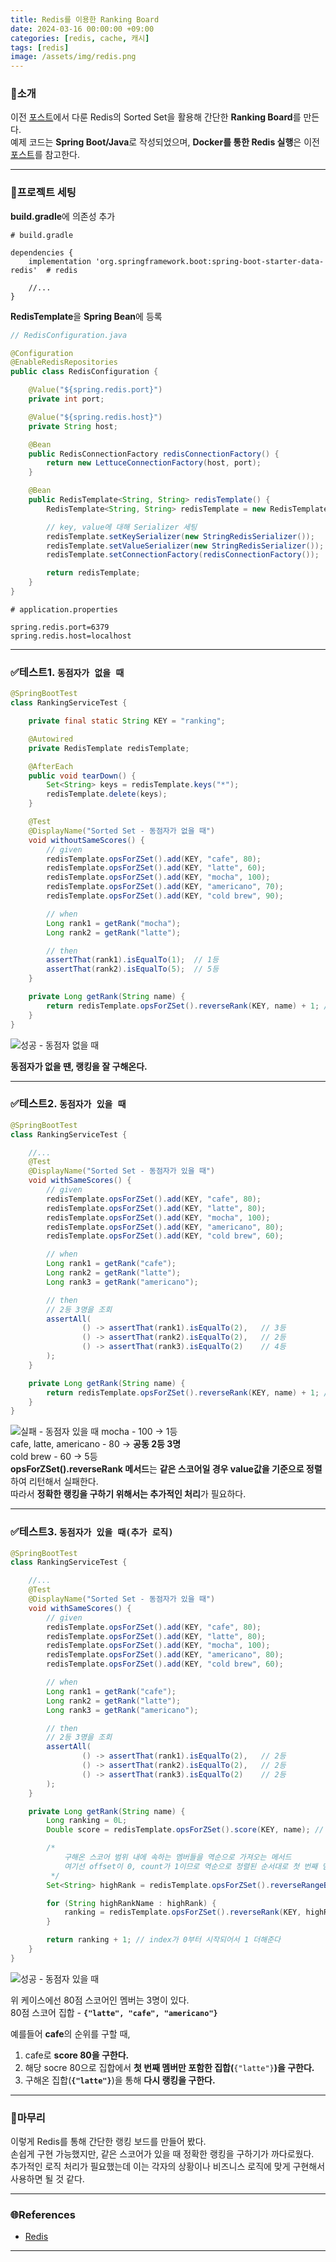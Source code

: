```yaml
---
title: Redis를 이용한 Ranking Board
date: 2024-03-16 00:00:00 +09:00
categories: [redis, cache, 캐시]
tags: [redis]
image: /assets/img/redis.png
---
```


### 📌소개

이전 [포스트](https://sedin2.github.io/posts/redis-data-types-02/)에서 다룬 Redis의 Sorted Set을 활용해 간단한 **Ranking Board**를 만든다.  
예제 코드는 **Spring Boot/Java**로 작성되었으며, **Docker를 통한 Redis 실행**은 이전 [포스트](https://sedin2.github.io/posts/redis-data-types-02/)를 참고한다.

---

### 🚀프로젝트 세팅

**build.gradle**에 의존성 추가

```
# build.gradle

dependencies {
    implementation 'org.springframework.boot:spring-boot-starter-data-redis'  # redis

    //...
}
```

**RedisTemplate**을 **Spring Bean**에 등록

```java
// RedisConfiguration.java

@Configuration
@EnableRedisRepositories
public class RedisConfiguration {

    @Value("${spring.redis.port}")
    private int port;

    @Value("${spring.redis.host}")
    private String host;

    @Bean
    public RedisConnectionFactory redisConnectionFactory() {
        return new LettuceConnectionFactory(host, port);
    }

    @Bean
    public RedisTemplate<String, String> redisTemplate() {
        RedisTemplate<String, String> redisTemplate = new RedisTemplate<>();

        // key, value에 대해 Serializer 세팅
        redisTemplate.setKeySerializer(new StringRedisSerializer());
        redisTemplate.setValueSerializer(new StringRedisSerializer());
        redisTemplate.setConnectionFactory(redisConnectionFactory());

        return redisTemplate;
    }
}
```

```
# application.properties

spring.redis.port=6379
spring.redis.host=localhost
```

---

### ✅테스트1. **`동점자가 없을 때`**

```java
@SpringBootTest
class RankingServiceTest {

    private final static String KEY = "ranking";

    @Autowired
    private RedisTemplate redisTemplate;

    @AfterEach
    public void tearDown() {
        Set<String> keys = redisTemplate.keys("*");
        redisTemplate.delete(keys);
    }

    @Test
    @DisplayName("Sorted Set - 동점자가 없을 때")
    void withoutSameScores() {
        // given
        redisTemplate.opsForZSet().add(KEY, "cafe", 80);
        redisTemplate.opsForZSet().add(KEY, "latte", 60);
        redisTemplate.opsForZSet().add(KEY, "mocha", 100);
        redisTemplate.opsForZSet().add(KEY, "americano", 70);
        redisTemplate.opsForZSet().add(KEY, "cold brew", 90);

        // when
        Long rank1 = getRank("mocha");
        Long rank2 = getRank("latte");

        // then
        assertThat(rank1).isEqualTo(1);  // 1등
        assertThat(rank2).isEqualTo(5);  // 5등
    }

    private Long getRank(String name) {
        return redisTemplate.opsForZSet().reverseRank(KEY, name) + 1; // index가 0부터 시작해서 1을 더해준다
    }
}
```

![성공 - 동점자 없을 때](/assets/img/success_without_same_scores.png)

**동점자가 없을 땐, 랭킹을 잘 구해온다.**

---

### ✅테스트2. **`동점자가 있을 때`**

```java
@SpringBootTest
class RankingServiceTest {

    //...
    @Test
    @DisplayName("Sorted Set - 동점자가 있을 때")
    void withSameScores() {
        // given
        redisTemplate.opsForZSet().add(KEY, "cafe", 80);
        redisTemplate.opsForZSet().add(KEY, "latte", 80);
        redisTemplate.opsForZSet().add(KEY, "mocha", 100);
        redisTemplate.opsForZSet().add(KEY, "americano", 80);
        redisTemplate.opsForZSet().add(KEY, "cold brew", 60);

        // when
        Long rank1 = getRank("cafe");
        Long rank2 = getRank("latte");
        Long rank3 = getRank("americano");

        // then
        // 2등 3명을 조회
        assertAll(
                () -> assertThat(rank1).isEqualTo(2),   // 3등
                () -> assertThat(rank2).isEqualTo(2),   // 2등
                () -> assertThat(rank3).isEqualTo(2)    // 4등
        );
    }

    private Long getRank(String name) {
        return redisTemplate.opsForZSet().reverseRank(KEY, name) + 1; // index가 0부터 시작해서 1을 더해준다
    }
}
```

![실패 - 동점자 있을 때](/assets/img/fail_with_same_scores.png)
mocha - 100 -> 1등  
cafe, latte, americano - 80 -> **공동 2등 3명**  
cold brew - 60 -> 5등  
**opsForZSet().reverseRank 메서드**는 **같은 스코어일 경우 value값을 기준으로 정렬**하여 리턴해서 실패한다.  
따라서 **정확한 랭킹을 구하기 위해서는 추가적인 처리**가 필요하다.

---

### ✅테스트3. **`동점자가 있을 때(추가 로직)`**

```java
@SpringBootTest
class RankingServiceTest {

    //...
    @Test
    @DisplayName("Sorted Set - 동점자가 있을 때")
    void withSameScores() {
        // given
        redisTemplate.opsForZSet().add(KEY, "cafe", 80);
        redisTemplate.opsForZSet().add(KEY, "latte", 80);
        redisTemplate.opsForZSet().add(KEY, "mocha", 100);
        redisTemplate.opsForZSet().add(KEY, "americano", 80);
        redisTemplate.opsForZSet().add(KEY, "cold brew", 60);

        // when
        Long rank1 = getRank("cafe");
        Long rank2 = getRank("latte");
        Long rank3 = getRank("americano");

        // then
        // 2등 3명을 조회
        assertAll(
                () -> assertThat(rank1).isEqualTo(2),   // 2등
                () -> assertThat(rank2).isEqualTo(2),   // 2등
                () -> assertThat(rank3).isEqualTo(2)    // 2등
        );
    }

    private Long getRank(String name) {
        Long ranking = 0L;
        Double score = redisTemplate.opsForZSet().score(KEY, name); // 해당 이름의 스코어를 구해온다

        /*
            구해온 스코어 범위 내에 속하는 멤버들을 역순으로 가져오는 메서드
            여기선 offset이 0, count가 1이므로 역순으로 정렬된 순서대로 첫 번째 멤버 집합을 가져온다
         */
        Set<String> highRank = redisTemplate.opsForZSet().reverseRangeByScore(KEY, score, score, 0, 1);

        for (String highRankName : highRank) {
            ranking = redisTemplate.opsForZSet().reverseRank(KEY, highRankName);    // 해당 멤버의 랭킹을 구한다
        }

        return ranking + 1; // index가 0부터 시작되어서 1 더해준다
    }
}
```

![성공 - 동점자 있을 때](/assets/img/success_with_same_scores.png)

위 케이스에선 80점 스코어인 멤버는 3명이 있다.  
80점 스코어 집합 - **`{"latte", "cafe", "americano"}`**

예를들어 **cafe**의 순위를 구할 때,

1. cafe로 **score 80을 구한다.**
2. 해당 socre 80으로 집합에서 **첫 번째 멤버만 포함한 집합(**`{"latte"}`**)을 구한다.**
3. 구해온 집합(**`{"latte"}`**)을 통해 **다시 랭킹을 구한다.**

---

### 📝마무리

이렇게 Redis를 통해 간단한 랭킹 보드를 만들어 봤다.  
손쉽게 구현 가능했지만, 같은 스코어가 있을 때 정확한 랭킹을 구하기가 까다로웠다.  
추가적인 로직 처리가 필요했는데 이는 각자의 상황이나 비즈니스 로직에 맞게 구현해서 사용하면 될 것 같다.

---

### 🌐References

- [Redis](https://redis.io/docs/)

---
